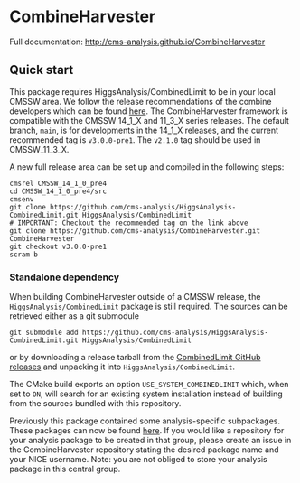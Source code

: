 # CombineHarvester

Full documentation: http://cms-analysis.github.io/CombineHarvester

## Quick start

This package requires HiggsAnalysis/CombinedLimit to be in your local CMSSW area. We follow the release recommendations of the combine developers which can be found [here](https://cms-analysis.github.io/HiggsAnalysis-CombinedLimit/#setting-up-the-environment-and-installation). The CombineHarvester framework is compatible with the CMSSW 14_1_X and 11_3_X series releases. The default branch, `main`, is for developments in the 14_1_X releases, and the current recommended tag is `v3.0.0-pre1`. The `v2.1.0` tag should be used in CMSSW_11_3_X.

A new full release area can be set up and compiled in the following steps:

    cmsrel CMSSW_14_1_0_pre4
    cd CMSSW_14_1_0_pre4/src
    cmsenv
    git clone https://github.com/cms-analysis/HiggsAnalysis-CombinedLimit.git HiggsAnalysis/CombinedLimit
    # IMPORTANT: Checkout the recommended tag on the link above
    git clone https://github.com/cms-analysis/CombineHarvester.git CombineHarvester
    git checkout v3.0.0-pre1
    scram b

### Standalone dependency

When building CombineHarvester outside of a CMSSW release, the
`HiggsAnalysis/CombinedLimit` package is still required.  The sources can be
retrieved either as a git submodule

    git submodule add https://github.com/cms-analysis/HiggsAnalysis-CombinedLimit.git HiggsAnalysis/CombinedLimit

or by downloading a release tarball from the
[CombinedLimit GitHub releases](https://github.com/cms-analysis/HiggsAnalysis-CombinedLimit/releases)
and unpacking it into `HiggsAnalysis/CombinedLimit`.

The CMake build exports an option `USE_SYSTEM_COMBINEDLIMIT` which, when set to
`ON`, will search for an existing system installation instead of building from
the sources bundled with this repository.

Previously this package contained some analysis-specific subpackages. These packages can now be found [here](https://gitlab.cern.ch/cms-hcg/ch-areas). If you would like a repository for your analysis package to be created in that group, please create an issue in the CombineHarvester repository stating the desired package name and your NICE username. Note: you are not obliged to store your analysis package in this central group.
